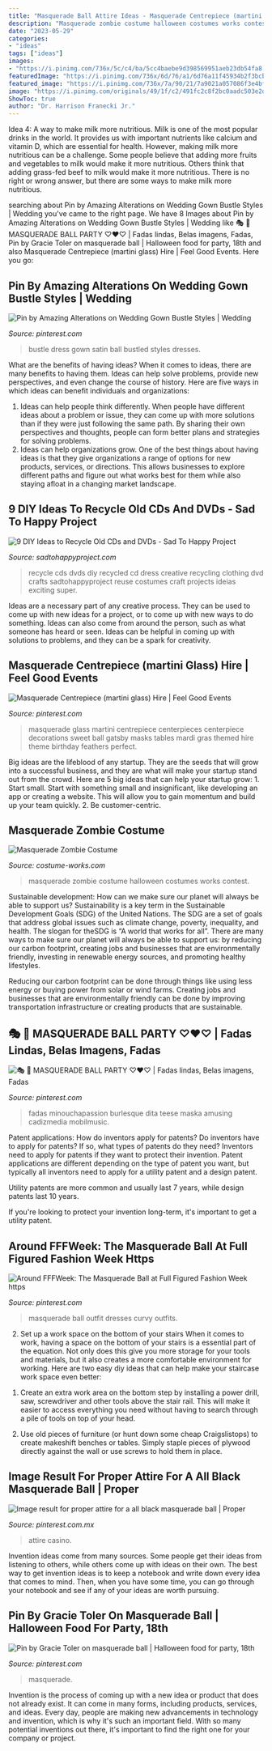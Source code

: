 ```yaml
---
title: "Masquerade Ball Attire Ideas - Masquerade Centrepiece (martini Glass) Hire"
description: "Masquerade zombie costume halloween costumes works contest"
date: "2023-05-29"
categories:
- "ideas"
tags: ["ideas"]
images:
- "https://i.pinimg.com/736x/5c/c4/ba/5cc4baebe9d398569951aeb23db54fa8.jpg"
featuredImage: "https://i.pinimg.com/736x/6d/76/a1/6d76a11f45934b2f3bcb37c672c39a0f.jpg"
featured_image: "https://i.pinimg.com/736x/7a/90/21/7a9021a057086f3e4bfa21f18b42d7bf.jpg"
image: "https://i.pinimg.com/originals/49/1f/c2/491fc2c8f2bc0aadc503e2dfcd58c086.png"
ShowToc: true
author: "Dr. Harrison Franecki Jr."
---
```



Idea 4: A way to make milk more nutritious.
Milk is one of the most popular drinks in the world. It provides us with important nutrients like calcium and vitamin D, which are essential for health. However, making milk more nutritious can be a challenge. Some people believe that adding more fruits and vegetables to milk would make it more nutritious. Others think that adding grass-fed beef to milk would make it more nutritious. There is no right or wrong answer, but there are some ways to make milk more nutritious.

	

		
searching about Pin by Amazing Alterations on Wedding Gown Bustle Styles | Wedding you've came to the right page. We have 8 Images about Pin by Amazing Alterations on Wedding Gown Bustle Styles | Wedding like 🎭 🍃 MASQUERADE BALL PARTY ♡♥️♡ | Fadas lindas, Belas imagens, Fadas, Pin by Gracie Toler on masquerade ball | Halloween food for party, 18th and also Masquerade Centrepiece (martini glass) Hire | Feel Good Events. Here you go:
		
    
## Pin By Amazing Alterations On Wedding Gown Bustle Styles | Wedding

<img loading=lazy src="https://i.pinimg.com/736x/56/19/28/5619288fc5858708549941e6fec2ef33--bustle.jpg" onerror="this.onerror=null;this.src='https://tse1.mm.bing.net/th?id=OIP.tSv__y8EOzJEo3DMzUCMtgHaJ3&amp;pid=15.1';" alt="Pin by Amazing Alterations on Wedding Gown Bustle Styles | Wedding">

_Source: pinterest.com_

>bustle dress gown satin ball bustled styles dresses. 

	

What are the benefits of having ideas?
When it comes to ideas, there are many benefits to having them. Ideas can help solve problems, provide new perspectives, and even change the course of history. Here are five ways in which ideas can benefit individuals and organizations: 
1. Ideas can help people think differently. When people have different ideas about a problem or issue, they can come up with more solutions than if they were just following the same path. By sharing their own perspectives and thoughts, people can form better plans and strategies for solving problems. 
2. Ideas can help organizations grow. One of the best things about having ideas is that they give organizations a range of options for new products, services, or directions. This allows businesses to explore different paths and figure out what works best for them while also staying afloat in a changing market landscape. 

    
## 9 DIY Ideas To Recycle Old CDs And DVDs - Sad To Happy Project

<img loading=lazy src="https://sadtohappyproject.com/wp-content/uploads/2014/12/recycle-old-cds-crafts-recycle-old-dvds-reuse-recycle-old-cds-dvds1sds1.jpg" onerror="this.onerror=null;this.src='https://tse2.mm.bing.net/th?id=OIP.QUrUHWjGadkzxhxMT7znvQHaHa&amp;pid=15.1';" alt="9 DIY Ideas to Recycle Old CDs and DVDs - Sad To Happy Project">

_Source: sadtohappyproject.com_

>recycle cds dvds diy recycled cd dress creative recycling clothing dvd crafts sadtohappyproject reuse costumes craft projects ideias exciting super. 

	

Ideas are a necessary part of any creative process. They can be used to come up with new ideas for a project, or to come up with new ways to do something. Ideas can also come from around the person, such as what someone has heard or seen. Ideas can be helpful in coming up with solutions to problems, and they can be a spark for creativity.

    
## Masquerade Centrepiece (martini Glass) Hire | Feel Good Events

<img loading=lazy src="https://i.pinimg.com/736x/18/73/14/187314623e8a29a887257e3f870e7cf8.jpg" onerror="this.onerror=null;this.src='https://tse1.mm.bing.net/th?id=OIP.Ft1os21G2qNp0MDf64zzcAHaLH&amp;pid=15.1';" alt="Masquerade Centrepiece (martini glass) Hire | Feel Good Events">

_Source: pinterest.com_

>masquerade glass martini centrepiece centerpieces centerpiece decorations sweet ball gatsby masks tables mardi gras themed hire theme birthday feathers perfect. 

	

Big ideas are the lifeblood of any startup. They are the seeds that will grow into a successful business, and they are what will make your startup stand out from the crowd. Here are 5 big ideas that can help your startup grow: 1. Start small. Start with something small and insignificant, like developing an app or creating a website. This will allow you to gain momentum and build up your team quickly. 2. Be customer-centric.

    
## Masquerade Zombie Costume

<img loading=lazy src="http://photos.costume-works.com/full/masquerade_zombie.jpg" onerror="this.onerror=null;this.src='https://tse3.mm.bing.net/th?id=OIP.WJC7c4hThhXHFG42rNeWsgHaMk&amp;pid=15.1';" alt="Masquerade Zombie Costume">

_Source: costume-works.com_

>masquerade zombie costume halloween costumes works contest. 

	

Sustainable development: How can we make sure our planet will always be able to support us?
Sustainability is a key term in the Sustainable Development Goals (SDG) of the United Nations. The SDG are a set of goals that address global issues such as climate change, poverty, inequality, and health. The slogan for theSDG is “A world that works for all”.
There are many ways to make sure our planet will always be able to support us: by reducing our carbon footprint, creating jobs and businesses that are environmentally friendly, investing in renewable energy sources, and promoting healthy lifestyles.

Reducing our carbon footprint can be done through things like using less energy or buying power from solar or wind farms. Creating jobs and businesses that are environmentally friendly can be done by improving transportation infrastructure or creating products that are sustainable.

    
## 🎭 🍃 MASQUERADE BALL PARTY ♡♥️♡ | Fadas Lindas, Belas Imagens, Fadas

<img loading=lazy src="https://i.pinimg.com/736x/6d/76/a1/6d76a11f45934b2f3bcb37c672c39a0f.jpg" onerror="this.onerror=null;this.src='https://tse1.mm.bing.net/th?id=OIP.mWuQVpA5J9pNPe7fq8BIMQHaLI&amp;pid=15.1';" alt="🎭 🍃 MASQUERADE BALL PARTY ♡♥️♡ | Fadas lindas, Belas imagens, Fadas">

_Source: pinterest.com_

>fadas minouchapassion burlesque dita teese maska amusing cadizmedia mobilmusic. 

	

Patent applications: How do inventors apply for patents?
Do inventors have to apply for patents? If so, what types of patents do they need?
Inventors need to apply for patents if they want to protect their invention. Patent applications are different depending on the type of patent you want, but typically all inventors need to apply for a utility patent and a design patent. 

 Utility patents are more common and usually last 7 years, while design patents last 10 years. 

If you're looking to protect your invention long-term, it's important to get a utility patent.

    
## Around FFFWeek: The Masquerade Ball At Full Figured Fashion Week Https

<img loading=lazy src="https://i.pinimg.com/736x/7a/90/21/7a9021a057086f3e4bfa21f18b42d7bf.jpg" onerror="this.onerror=null;this.src='https://tse2.mm.bing.net/th?id=OIP.RvY1mgvVm8stDA33R0zdYgHaLG&amp;pid=15.1';" alt="Around FFFWeek: The Masquerade Ball at Full Figured Fashion Week https">

_Source: pinterest.com_

>masquerade ball outfit dresses curvy outfits. 

	

2) Set up a work space on the bottom of your stairs
When it comes to work, having a space on the bottom of your stairs is a essential part of the equation. Not only does this give you more storage for your tools and materials, but it also creates a more comfortable environment for working. Here are two easy diy ideas that can help make your staircase work space even better:
1. Create an extra work area on the bottom step by installing a power drill, saw, screwdriver and other tools above the stair rail. This will make it easier to access everything you need without having to search through a pile of tools on top of your head.

2. Use old pieces of furniture (or hunt down some cheap Craigslistops) to create makeshift benches or tables. Simply staple pieces of plywood directly against the wall or use screws to hold them in place.

    
## Image Result For Proper Attire For A All Black Masquerade Ball | Proper

<img loading=lazy src="https://i.pinimg.com/originals/49/1f/c2/491fc2c8f2bc0aadc503e2dfcd58c086.png" onerror="this.onerror=null;this.src='https://tse3.mm.bing.net/th?id=OIP.uvi6cVujR-6feA07uBN44gHaLb&amp;pid=15.1';" alt="Image result for proper attire for a all black masquerade ball | Proper">

_Source: pinterest.com.mx_

>attire casino. 

	

Invention ideas come from many sources. Some people get their ideas from listening to others, while others come up with ideas on their own. The best way to get invention ideas is to keep a notebook and write down every idea that comes to mind. Then, when you have some time, you can go through your notebook and see if any of your ideas are worth pursuing.

    
## Pin By Gracie Toler On Masquerade Ball | Halloween Food For Party, 18th

<img loading=lazy src="https://i.pinimg.com/736x/5c/c4/ba/5cc4baebe9d398569951aeb23db54fa8.jpg" onerror="this.onerror=null;this.src='https://tse3.mm.bing.net/th?id=OIP.ROgLf1yj53rW3VUzN_NdqQHaLG&amp;pid=15.1';" alt="Pin by Gracie Toler on masquerade ball | Halloween food for party, 18th">

_Source: pinterest.com_

>masquerade. 

	

Invention is the process of coming up with a new idea or product that does not already exist. It can come in many forms, including products, services, and ideas. Every day, people are making new advancements in technology and invention, which is why it's such an important field. With so many potential inventions out there, it's important to find the right one for your company or project.


